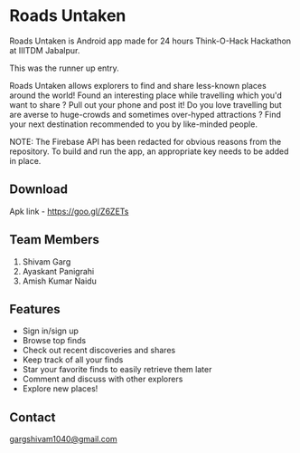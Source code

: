 Roads Untaken
======================

Roads Untaken is Android app made for 24 hours Think-O-Hack Hackathon at IIITDM Jabalpur.

This was the runner up entry.

Roads Untaken allows explorers to find and share less-known places around the world!
Found an interesting place while travelling which you'd want to share ?
Pull out your phone and post it!
Do you love travelling but are averse to huge-crowds and sometimes over-hyped attractions ?
Find your next destination recommended to you by like-minded people.

NOTE: The Firebase API has been redacted for obvious reasons from the repository. To build and run the app, an appropriate key needs to be added in place.


Download
------------------------------------------------
Apk link - https://goo.gl/Z6ZETs


Team Members
------------------------------------------------
1. Shivam Garg
2. Ayaskant Panigrahi
3. Amish Kumar Naidu

Features
------------------------------------------------

* Sign in/sign up
* Browse top finds
* Check out recent discoveries and shares
* Keep track of all your finds
* Star your favorite finds to easily retrieve them later
* Comment and discuss with other explorers
* Explore new places!

Contact
-----------------------------
gargshivam1040@gmail.com
